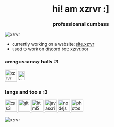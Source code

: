<h1 align="center">hi! am xzrvr :]</h1>
<h3 align="center">professioanal dumbass</h3>

<p align="left"> <img src="https://komarev.com/ghpvc/?username=xzrvr&label=Profile%20views&color=a600ff&style=flat-square" alt="xzrvr" /> </p>

- currently working on a website: [site.xzrvr](xzrvr.pages.dev)
- used to work on discord bot: xzrvr.bot


<h3 align="left">amogus sussy balls :3</h3>
<p align="left">
<a href="https://www.youtube.com/c/xzrvr" target="blank"><img align="center" src="https://raw.githubusercontent.com/xzrvr/xzrvr/main/images/youtube.png" alt="xzrvr" height="40" width="40" /></a>
<a href="https://discord.gg/qSBy8NrOqX" target="blank"><img align="center" src="https://raw.githubusercontent.com/xzrvr/xzrvr/main/images/discord.png" alt="qSBy8NrOqX" height="30" width="20" /></a>
</p>

<h3 align="left">langs and tools :3</h3>
<p align="left"> <a href="https://www.w3schools.com/css/" target="_blank" rel="noreferrer"> <img src="https://raw.githubusercontent.com/devicons/devicon/master/icons/css3/css3-original-wordmark.svg" alt="css3" width="40" height="40"/> </a> <a href="https://git-scm.com/" target="_blank" rel="noreferrer"> <img src="https://www.vectorlogo.zone/logos/git-scm/git-scm-icon.svg" alt="git" width="40" height="40"/> </a> <a href="https://www.w3.org/html/" target="_blank" rel="noreferrer"> <img src="https://raw.githubusercontent.com/devicons/devicon/master/icons/html5/html5-original-wordmark.svg" alt="html5" width="40" height="40"/> </a> <a href="https://developer.mozilla.org/en-US/docs/Web/JavaScript" target="_blank" rel="noreferrer"> <img src="https://raw.githubusercontent.com/devicons/devicon/master/icons/javascript/javascript-original.svg" alt="javascript" width="40" height="40"/> </a> <a href="https://nodejs.org" target="_blank" rel="noreferrer"> <img src="https://raw.githubusercontent.com/devicons/devicon/master/icons/nodejs/nodejs-original-wordmark.svg" alt="nodejs" width="40" height="40"/> </a> <a href="https://www.photoshop.com/en" target="_blank" rel="noreferrer"> <img src="https://raw.githubusercontent.com/devicons/devicon/master/icons/photoshop/photoshop-line.svg" alt="photoshop" width="40" height="40"/> </a> </p>

<p><img align="center" src="https://github-readme-streak-stats.herokuapp.com/?user=xzrvr&theme=dark" alt="xzrvr" /></p>
